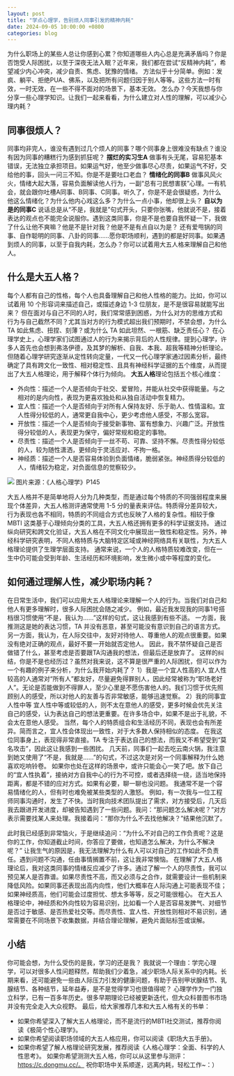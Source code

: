 ```yaml
---
layout: post
title: "学点心理学，告别烦人同事引发的精神内耗"
date: 2024-09-05 10:00:00 +0800
categories: blog
---
```



为什么职场上的某些人总让你感到心累？你知道哪些人内心总是充满矛盾吗？你是否饱受人际困扰，以至于深夜无法入眠？近年来，我们都在尝试“反精神内耗”，希望减少内心冲突，减少自责、焦虑、犹豫的情绪。
方法似乎十分简单。例如：发疯、躺平、拒绝PUA、佛系，以及把所有问题归因于别人等等。这些方法一时有效，一时无效，在一些不得不面对的场景下，基本无效。
怎么办？今天我想与你分享一些心理学知识。让我们一起来看看，为什么建立对人性的理解，可以减少心理内耗？
## 同事很烦人？
同事均非完人，谁没有遇到过几个烦人的同事？哪个同事身上很难没有缺点？谁没有因为同事的糟糕行为感到抓狂呢？
**摆烂的实习生A**
做事有头无尾，容易犯基本错误，无法独立承担项目。如果运气好，他至少做事尽心尽责，如果运气不好，交给他的事，回头一问三不知。你是不是要吐口老血？
**情绪化的同事B**
做事风风火火，情绪大起大落，容易负面解读他人行为，一副“总有刁民想害朕”心理。一有机会，就会跟你吐槽A同事、B同事、C同事。听久了，你是不是会很疑惑，为什么他这么情绪化？为什么他内心戏这么多？为什么一点小事，他却很上头？
**自以为是的同事C**
说话总是从“不是，我就是”句式开头，只要你张嘴，他就说不是，接着表达的观点也不能完全说服你。遇到这类同事，你是不是也要自我怀疑一下，我做了什么让他不爽嘛？他是不是针对我？他是不是有点自以为是？
还有爱甩锅的同事、自作聪明的同事、八卦的同事......愿你职场顺利，遇到的都是好同事。如果遇到烦人的同事，以至于自我内耗，怎么办？你可以试着用大五人格来理解自己和他人。
## 什么是大五人格？
每个人都有自己的性格，每个人也具备理解自己和他人性格的能力。比如，你可以试着用 10 个形容词来描述自己，或描述身边 1-3 位朋友，是不是很容易就能写出来？
但在面对与自己不同的人时，我们常常感到困惑，为什么对方的思维方式和行为与自己截然不同？尤其当对方的行为模式超出我们预期时，不禁会想，为什么 TA 如此焦虑、扭捏、刻薄？或为什么 TA 如此坦然、一根筋、缺乏责任心？
在心理学史上，心理学家们试图通过人的行为来揭示背后的人性规律。提到心理学，许多人首先也会想到弗洛伊德，及其梦的解析、自我、本我、超我等精神分析理论。
但随着心理学研究逐渐从定性转向定量，一代又一代心理学家通过因素分析，最终确定了具有跨文化一致性、相对稳定性、且具有神经科学证据的五个维度，从而提出了大五人格理论，用于解释个体行为倾向。
**大五人格**理论包括五个核心维度：
* 外向性：描述一个人是否倾向于社交、爱冒险，并能从社交中获得能量。与之相对的是内向性，表现为更喜欢独处和从独自活动中恢复精力。
* 宜人性：描述一个人是否倾向于对所有人保持友好、乐于助人、性情温和。宜人性得分较低的人，通常更自我中心，更少考虑他人感受，不那么宽容。
* 开放性：描述一个人是否倾向于接受新事物、富有想象力、兴趣广泛。开放性得分较低的人，表现更为保守，偏好常规和稳定的事物。
* 尽责性：描述一个人是否倾向于一丝不苟、可靠、坚持不懈。尽责性得分较低的人，较为随性潇洒，更倾向于灵活应对、不拘一格。
* 神经质：描述一个人是否容易体验到负面情绪，脆弱紧张。神经质得分较低的人，情绪较为稳定，对负面信息的觉察较少。

![](https://static.openmindclub.com/2024-09-10-WechatIMG597.jpg)
图片来源：《人格心理学》P145

大五人格并不是简单地将人分为几种类型，而是通过每个特质的不同强弱程度来展现个体差异，大五人格测评通常使用 1-5 分的量表来评估。特质得分差异较大，行为表现也各不相同，特质的不同组合方式也反映了人格的复杂性。相较于像 MBTI 这类基于心理倾向分类的工具，大五人格还拥有更多的科学证据支持。
通过纵向研究和跨文化验证，大五人格在不同文化中展现出一致性和稳定性。另外，神经科学研究表明，不同人格特质与大脑特定区域或神经网络具有关联性，为大五人格理论提供了生理学层面支持。
通常来说，一个人的人格特质较难改变，但在一生中仍可能会受到年龄、生活经历和环境影响，发生微小或中等程度的变化。
## 如何通过理解人性，减少职场内耗？
在日常生活中，我们可以应用大五人格理论来理解一个人的行为。当我们对自己和他人有更多理解时，很多人际困扰会随之减少。
例如，最近我发现我的同事1号搭档很习惯使用“不是，我认为……”这样的句式，这让我感到有些不适。
一方面，我推测这是她的表达习惯，TA 并没有恶意，甚至可能没有意识到自己的语言方式。另一方面，我认为，在人际交往中，友好对待他人、尊重他人的观点很重要。如果没有绝对正确的观点，最好不要一开始就否定他人。
因此，我不禁怀疑自己是否做错了什么，甚至考虑是否要跟TA沟通我的想法，但最后还是放弃了。
这样的纠结，你是不是也经历过？虽然对我来说，这不算是很严重的人际困扰，但可以作为一个有趣的例子来分析，为什么我开始内耗了？
1）我是一个宜人性高的人
宜人性较高的人通常对“所有人”都友好，尽量避免得罪别人，因此经常被称为“职场老好人”。无论是否能做到不得罪人，至少心里是不愿伤害他人的。我们习惯于优先照顾别人的感受，所以对他人的友善与否非常敏感，能够迅速觉察。
2）我的同事宜人性中等
宜人性中等或较低的人，则不太在意他人的感受，更多时候会优先关注自己的感受，认为表达自己的想法更重要。在许多场合中，如果不是出于礼貌，不会太在意他人感受。
当然，每个人的特质组合和生活经历不同，表现也会有所差异。简而言之，宜人性会体现出一致性，对于大多数人保持相似的态度。
在我这位同事身上，表现得非常直接。TA 专注于表达自己的想法，而我又不希望受到“莫名攻击”，因此这让我感到一些困扰。
几天前，同事们一起去吃云南火锅，我注意到她又使用了“不是，我就是……”的句式，不过这次是对另一个同事解释为什么她喜欢吃响铃卷。
如果你也处在这样的场景中，或许只能会心一笑了吧。放下自己的“宜人性执着”，接纳对方自我中心的行为不可控，或者选择绕一绕，适当地保持距离，都是不错的应对方式。如果有必要，聊一聊也没问题。
我通常不是一个容易情绪化的人，但有时也难免被某些类型的人激怒。
例如，有一次我与一位工程师同事沟通时，发生了不快。当时我向技术团队提出了需求，对方接受后，几天后我去跟进开发进度，却被告知遇到了一些问题。我问：“那问题怎么解决呢？”对方表示需要找某人来处理。我接着问：“那你为什么不去找他解决？”结果他沉默了。

此时我已经感到非常恼火，于是继续追问：“为什么不对自己的工作负责呢？这是你的工作，你知道截止时间，你答应了要做，也知道怎么解决，为什么不解决呢？”
让我生气的原因是，我无法理解为什么有人可以对自己的工作如此不负责任。遇到问题不沟通，任由事情搁置不前，这让我非常懊恼。
在理解了大五人格理论后，我对这类同事的情绪反应减少了许多。通过了解一个人的尽责性，我可以预见某人是否靠谱。如果尽责性不高，而又必须与之合作，就需要设计一些机制来降低风险。如果同事还表现出高内向性，他们大概率在人际沟通上可能表现不佳；如果神经质高，他们可能会过度担忧、想太多等等，反之可能很粗心。
在大五人格理论中，神经质和外向性较为容易识别，比如看一个人是否容易发脾气、对细节是否过于敏感、是否热爱社交等。而尽责性、宜人性、开放性则相对不易识别，通常需要在不同场景下收集数据，并结合理论理解，避免片面贴标签或误解。
## 小结
你可能会想，为什么受伤的是我，学习的还是我？
我就说一个理由：学完心理学，可以对很多人性问题释然，帮助我们少着急，减少职场人际关系中的内耗。长期来看，还可能避免一些由人际压力引发的健康问题，有助于告别甲状腺结节、乳腺结节、各种结节，延年益寿，是不是觉得学习也很值得呢？
心理学作为一门独立科学，已有一百多年历史。很多早期理论已经被更新迭代，但大众科普图书市场并没有完全走入大众视野。
最后，给大家推荐几本和大五人格有关的书单：
* 如果你希望深入了解大五人格理论，而不是流行的MBTI社交测试，推荐你阅读《极简个性心理学》。
* 如果你希望阅读职场领域的大五人格应用，你可以阅读《职场大五手册》。
* 如果你希望了解人格理论研究发展，推荐阅读《人格心理学：全面、科学的人性思考》。
如果你希望测测大五人格，你可以从这里参与测评：https://c.dongmu.cc/。
祝你职场中关系顺遂，远离内耗，轻松工作~：）
